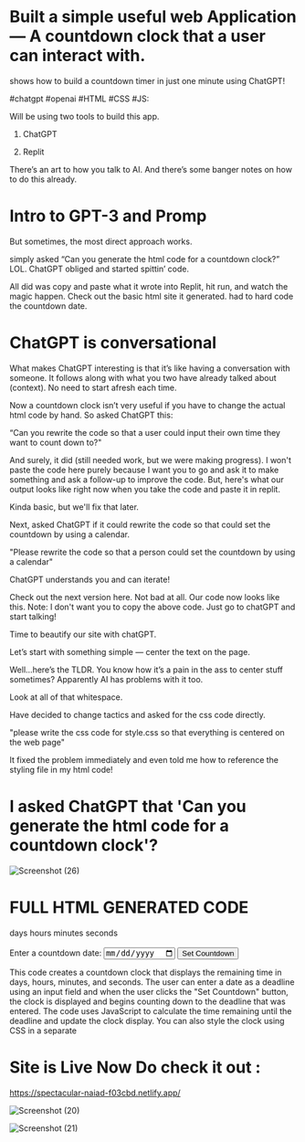 # Built a simple useful web Application — A countdown clock that a user can interact with. 
shows how to build a countdown timer in just one minute using ChatGPT!  


#chatgpt #openai #HTML #CSS #JS: 


 Will be using two tools to build this app.

1) ChatGPT 

2) Replit 

There’s an art to how you talk to AI. And there’s some banger notes on how to do this already.

# Intro to GPT-3 and Promp

But sometimes, the most direct approach works.

simply asked “Can you generate the html code for a countdown clock?” LOL.
ChatGPT obliged and started spittin’ code.

All did was copy and paste what it wrote into Replit, hit run, and watch the magic happen. Check out the basic html site it generated. had to hard code the countdown date.

# ChatGPT is conversational
What makes ChatGPT interesting is that it’s like having a conversation with someone. It follows along with what you two have already talked about (context). No need to start afresh each time.

Now a countdown clock isn’t very useful if you have to change the actual html code by hand. So asked ChatGPT this:

“Can you rewrite the code so that a user could input their own time they want to count down to?"

And surely, it did (still needed work, but we were making progress). I won't paste the code here purely because I want you to go and ask it to make something and ask a follow-up to improve the code. But, here's what our output looks like right now when you take the code and paste it in replit.

Kinda basic, but we'll fix that later.

Next, asked ChatGPT if it could rewrite the code so that could set the countdown by using a calendar.

"Please rewrite the code so that a person could set the countdown by using a calendar"

ChatGPT understands you and can iterate!

Check out the next version here. Not bad at all.
Our code now looks like this. Note: I don't want you to copy the above code. Just go to chatGPT and start talking! 

Time to beautify our site with chatGPT.

Let’s start with something simple — center the text on the page.

Well…here’s the TLDR. You know how it’s a pain in the ass to center stuff sometimes? Apparently AI has problems with it too.

Look at all of that whitespace.

Have decided to change tactics and asked for the css code directly.

"please write the css code for style.css so that everything is centered on the web page"

It fixed the problem immediately and even told me how to reference the styling file in my html code!

# I asked ChatGPT that 'Can you generate the html code for a countdown clock'?

![Screenshot (26)](https://user-images.githubusercontent.com/93249038/212460871-71411eb6-f546-4cfc-8d3c-45ee0e263958.png)


# FULL HTML GENERATED CODE


<!DOCTYPE html>
<html>
<head>
  <title>Countdown Clock</title>
  <link rel="stylesheet" type="text/css" href="style.css">
</head>
<body>
  <div id="clockdiv">
    <span id="days"></span> days 
    <span id="hours"></span> hours 
    <span id="minutes"></span> minutes 
    <span id="seconds"></span> seconds
  </div>
  <br>
  <div id="user-input">
  <label for="deadline">Enter a countdown date:</label>
  <input type="date" id="deadline">
  <button onclick="setDeadline()">Set Countdown</button>
  </div>
  <script>
    function getTimeRemaining(endtime) {
      var t = Date.parse(endtime) - Date.parse(new Date());
      var seconds = Math.floor((t / 1000) % 60);
      var minutes = Math.floor((t / 1000 / 60) % 60);
      var hours = Math.floor((t / (1000 * 60 * 60)) % 24);
      var days = Math.floor(t / (1000 * 60 * 60 * 24));
      return {
        'total': t,
        'days': days,
        'hours': hours,
        'minutes': minutes,
        'seconds': seconds
      };
    }
    
    function initializeClock(endtime) {
      var daysSpan = document.getElementById("days");
      var hoursSpan = document.getElementById("hours");
      var minutesSpan = document.getElementById("minutes");
      var secondsSpan = document.getElementById("seconds");

      function updateClock() {
        var t = getTimeRemaining(endtime);

        daysSpan.innerHTML = t.days;
        hoursSpan.innerHTML = ('0' + t.hours).slice(-2);
        minutesSpan.innerHTML = ('0' + t.minutes).slice(-2);
        secondsSpan.innerHTML = ('0' + t.seconds).slice(-2);

        if (t.total <= 0) {
          clearInterval(timeinterval);
        }
      }

      updateClock();
      var timeinterval = setInterval(updateClock, 1000);
    }
    
    function setDeadline() {
    var deadline = document.getElementById("deadline").value;
    document.getElementById("clockdiv").style.display = "block";
    document.getElementById("user-input").style.display = "none";
    initializeClock(deadline);
    }
    
  </script>
</body>
</html>


This code creates a countdown clock that displays the remaining time in days, hours, minutes, and seconds. The user can enter a date as a deadline using an input field and when the user clicks the "Set Countdown" button, the clock is displayed and begins counting down to the deadline that was entered. The code uses JavaScript to calculate the time remaining until the deadline and update the clock display. You can also style the clock using CSS in a separate


# Site is Live Now Do check it out :  

https://spectacular-naiad-f03cbd.netlify.app/ 



![Screenshot (20)](https://user-images.githubusercontent.com/93249038/212231152-e4464d76-f803-4141-bdd5-b006f8903c65.png)

![Screenshot (21)](https://user-images.githubusercontent.com/93249038/212231171-0857abbd-ef67-42b5-b9b0-0d6dc5502f9a.png)

